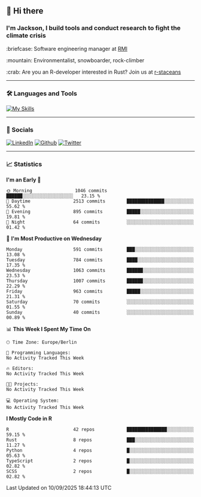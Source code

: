 ## :wave: Hi there
### I'm Jackson, I build tools and conduct research to fight the climate crisis
<p> :briefcase: Software engineering manager at <a href="https://rmi.org/" alt="RMI">RMI</a></p>
<p> :mountain: Environmentalist, snowboarder, rock-climber</p>
<p> :crab: Are you an R-developer interested in Rust? Join us at <a href="https://github.com/r-staceans" alt="r-staceans">r-staceans</a></p>

---

### :hammer_and_wrench: Languages and Tools

[![My Skills](https://skillicons.dev/icons?i=r,python,rust,docker,svelte,js,neovim,azure,postgresql,kubernetes,html,css&perline=6&theme=dark)](https://skillicons.dev)

---

### :iphone: Socials

[![LinkedIn](https://skillicons.dev/icons?i=linkedin&theme=dark)](https://www.linkedin.com/in/jackson-hoffart/) 
[![Github](https://skillicons.dev/icons?i=github&theme=dark)](https://github.com/jdhoffa) 
[![Twitter](https://skillicons.dev/icons?i=twitter&theme=dark)](https://twitter.com/jdhoffart) 

---

### :chart_with_upwards_trend: Statistics

 
<!--START_SECTION:waka-->
**I'm an Early 🐤** 

```text
🌞 Morning                1046 commits        ██████░░░░░░░░░░░░░░░░░░░   23.15 % 
🌆 Daytime                2513 commits        ██████████████░░░░░░░░░░░   55.62 % 
🌃 Evening                895 commits         █████░░░░░░░░░░░░░░░░░░░░   19.81 % 
🌙 Night                  64 commits          ░░░░░░░░░░░░░░░░░░░░░░░░░   01.42 % 
```
📅 **I'm Most Productive on Wednesday** 

```text
Monday                   591 commits         ███░░░░░░░░░░░░░░░░░░░░░░   13.08 % 
Tuesday                  784 commits         ████░░░░░░░░░░░░░░░░░░░░░   17.35 % 
Wednesday                1063 commits        ██████░░░░░░░░░░░░░░░░░░░   23.53 % 
Thursday                 1007 commits        ██████░░░░░░░░░░░░░░░░░░░   22.29 % 
Friday                   963 commits         █████░░░░░░░░░░░░░░░░░░░░   21.31 % 
Saturday                 70 commits          ░░░░░░░░░░░░░░░░░░░░░░░░░   01.55 % 
Sunday                   40 commits          ░░░░░░░░░░░░░░░░░░░░░░░░░   00.89 % 
```


📊 **This Week I Spent My Time On** 

```text
🕑︎ Time Zone: Europe/Berlin

💬 Programming Languages: 
No Activity Tracked This Week

🔥 Editors: 
No Activity Tracked This Week

🐱‍💻 Projects: 
No Activity Tracked This Week

💻 Operating System: 
No Activity Tracked This Week
```

**I Mostly Code in R** 

```text
R                        42 repos            ███████████████░░░░░░░░░░   59.15 % 
Rust                     8 repos             ███░░░░░░░░░░░░░░░░░░░░░░   11.27 % 
Python                   4 repos             █░░░░░░░░░░░░░░░░░░░░░░░░   05.63 % 
TypeScript               2 repos             █░░░░░░░░░░░░░░░░░░░░░░░░   02.82 % 
SCSS                     2 repos             █░░░░░░░░░░░░░░░░░░░░░░░░   02.82 % 
```




 Last Updated on 10/09/2025 18:44:13 UTC
<!--END_SECTION:waka-->
